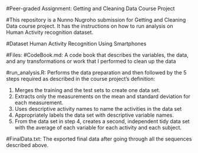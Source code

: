 #Peer-graded Assignment: Getting and Cleaning Data Course Project

#This repository is a Nunno Nugroho submission for Getting and Cleaning Data course project. It has the instructions on how to run analysis on Human Activity recognition dataset.

#Dataset
Human Activity Recognition Using Smartphones

#Files:
#CodeBook.md:
A code book that describes the variables, the data, and any transformations or work that I performed to clean up the data

#run_analysis.R:
Performs the data preparation and then followed by the 5 steps required as described in the course project’s definition:
1. Merges the training and the test sets to create one data set.
2. Extracts only the measurements on the mean and standard deviation for each measurement.
3. Uses descriptive activity names to name the activities in the data set
4. Appropriately labels the data set with descriptive variable names.
5. From the data set in step 4, creates a second, independent tidy data set with the average of each variable for each activity and each subject.

#FinalData.txt:
The exported final data after going through all the sequences described above.